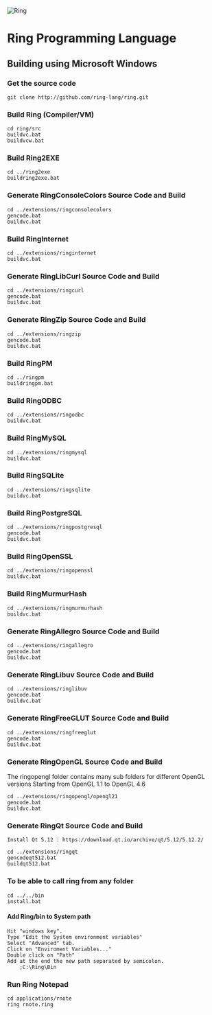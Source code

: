 ![Ring](http://ring-lang.sf.net/thering.jpg)

# Ring Programming Language

## Building using Microsoft Windows 

### Get the source code

	git clone http://github.com/ring-lang/ring.git
	
### Build Ring (Compiler/VM)
	
	cd ring/src
	buildvc.bat
	buildvcw.bat

### Build Ring2EXE 

	cd ../ring2exe
	buildring2exe.bat 

### Generate RingConsoleColors Source Code and Build 
	
	cd ../extensions/ringconsolecolors
	gencode.bat
	buildvc.bat

### Build RingInternet
	
	cd ../extensions/ringinternet
	buildvc.bat

### Generate RingLibCurl Source Code and Build 
	
	cd ../extensions/ringcurl
	gencode.bat
	buildvc.bat

### Generate RingZip Source Code and Build 
	
	cd ../extensions/ringzip
	gencode.bat
	buildvc.bat

### Build RingPM

	cd ../ringpm
	buildringpm.bat 
	
### Build RingODBC
	
	cd ../extensions/ringodbc
	buildvc.bat

### Build RingMySQL
	
	cd ../extensions/ringmysql
	buildvc.bat

### Build RingSQLite
	
	cd ../extensions/ringsqlite
	buildvc.bat

### Build RingPostgreSQL
	
	cd ../extensions/ringpostgresql
	gencode.bat
	buildvc.bat

### Build RingOpenSSL
	
	cd ../extensions/ringopenssl
	buildvc.bat

### Build RingMurmurHash
	
	cd ../extensions/ringmurmurhash
	buildvc.bat
	
### Generate RingAllegro Source Code and Build 
	
	cd ../extensions/ringallegro
	gencode.bat
	buildvc.bat
	
### Generate RingLibuv Source Code and Build 
	
	cd ../extensions/ringlibuv
	gencode.bat
	buildvc.bat

### Generate RingFreeGLUT Source Code and Build 
	
	cd ../extensions/ringfreeglut
	gencode.bat
	buildvc.bat

### Generate RingOpenGL Source Code and Build 

The ringopengl folder contains many sub folders for different OpenGL versions
Starting from OpenGL 1.1 to OpenGL 4.6
	
	cd ../extensions/ringopengl/opengl21
	gencode.bat
	buildvc.bat
	
### Generate RingQt Source Code and Build

	Install Qt 5.12 : https://download.qt.io/archive/qt/5.12/5.12.2/
	
	cd ../extensions/ringqt
	gencodeqt512.bat
	buildqt512.bat

### To be able to call ring from any folder 
	
	cd ../../bin
	install.bat
	
#### Add Ring/bin to System path

	Hit "windows key".
	Type "Edit the System environment variables"
	Select "Advanced" tab.
	Click on "Enviroment Variables..."
	Double click on "Path"
	Add at the end the new path separated by semicolon. 
		;C:\Ring\Bin
	
### Run Ring Notepad
	
	cd applications/rnote
	ring rnote.ring
